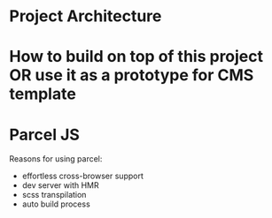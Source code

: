 # Project Architecture

# How to build on top of this project OR use it as a prototype for CMS template

# Parcel JS

Reasons for using parcel:

-  effortless cross-browser support
-  dev server with HMR
-  scss transpilation
-  auto build process
